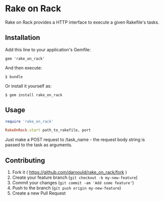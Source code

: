 # Rake on Rack

Rake on Rack provides a HTTP interface to execute a given Rakefile's tasks.

## Installation

Add this line to your application's Gemfile:

    gem 'rake_on_rack'

And then execute:

    $ bundle

Or install it yourself as:

    $ gem install rake_on_rack

## Usage

```ruby
require 'rake_on_rack'

RakeOnRack.start path_to_rakefile, port
```

Just make a POST request to /task_name - the request body string is passed to
the task as arguments.

## Contributing

1. Fork it ( https://github.com/darnould/rake_on_rack/fork )
2. Create your feature branch (`git checkout -b my-new-feature`)
3. Commit your changes (`git commit -am 'Add some feature'`)
4. Push to the branch (`git push origin my-new-feature`)
5. Create a new Pull Request
